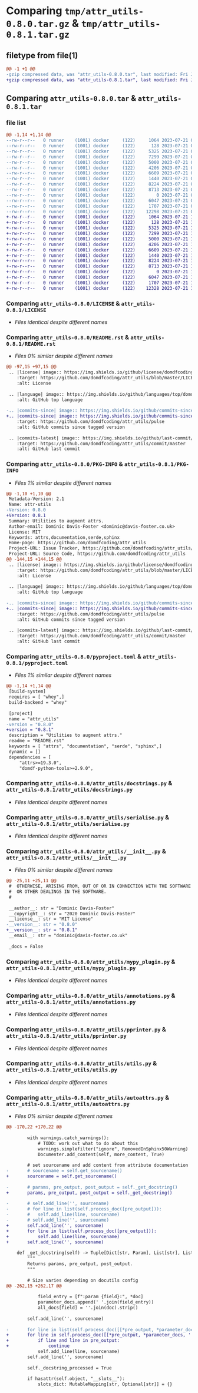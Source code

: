 # Comparing `tmp/attr_utils-0.8.0.tar.gz` & `tmp/attr_utils-0.8.1.tar.gz`

## filetype from file(1)

```diff
@@ -1 +1 @@
-gzip compressed data, was "attr_utils-0.8.0.tar", last modified: Fri Jul 21 08:56:11 2023, max compression
+gzip compressed data, was "attr_utils-0.8.1.tar", last modified: Fri Jul 21 12:59:20 2023, max compression
```

## Comparing `attr_utils-0.8.0.tar` & `attr_utils-0.8.1.tar`

### file list

```diff
@@ -1,14 +1,14 @@
--rw-r--r--   0 runner    (1001) docker     (122)     1064 2023-07-21 08:56:11.723672 attr_utils-0.8.0/LICENSE
--rw-r--r--   0 runner    (1001) docker     (122)      128 2023-07-21 08:56:11.731672 attr_utils-0.8.0/requirements.txt
--rw-r--r--   0 runner    (1001) docker     (122)     5325 2023-07-21 08:56:11.731672 attr_utils-0.8.0/README.rst
--rw-r--r--   0 runner    (1001) docker     (122)     7299 2023-07-21 08:56:11.735672 attr_utils-0.8.0/PKG-INFO
--rw-r--r--   0 runner    (1001) docker     (122)     5000 2023-07-21 08:56:11.731672 attr_utils-0.8.0/pyproject.toml
--rw-r--r--   0 runner    (1001) docker     (122)     4206 2023-07-21 08:55:30.167565 attr_utils-0.8.0/attr_utils/docstrings.py
--rw-r--r--   0 runner    (1001) docker     (122)     6609 2023-07-21 08:55:30.167565 attr_utils-0.8.0/attr_utils/serialise.py
--rw-r--r--   0 runner    (1001) docker     (122)     1440 2023-07-21 08:55:30.167565 attr_utils-0.8.0/attr_utils/__init__.py
--rw-r--r--   0 runner    (1001) docker     (122)     8224 2023-07-21 08:55:30.167565 attr_utils-0.8.0/attr_utils/mypy_plugin.py
--rw-r--r--   0 runner    (1001) docker     (122)     8713 2023-07-21 08:55:30.167565 attr_utils-0.8.0/attr_utils/annotations.py
--rw-r--r--   0 runner    (1001) docker     (122)        0 2023-07-21 08:55:30.167565 attr_utils-0.8.0/attr_utils/py.typed
--rw-r--r--   0 runner    (1001) docker     (122)     6047 2023-07-21 08:55:30.167565 attr_utils-0.8.0/attr_utils/pprinter.py
--rw-r--r--   0 runner    (1001) docker     (122)     1707 2023-07-21 08:55:30.167565 attr_utils-0.8.0/attr_utils/utils.py
--rw-r--r--   0 runner    (1001) docker     (122)    12298 2023-07-21 08:55:30.167565 attr_utils-0.8.0/attr_utils/autoattrs.py
+-rw-r--r--   0 runner    (1001) docker     (122)     1064 2023-07-21 12:59:20.013534 attr_utils-0.8.1/LICENSE
+-rw-r--r--   0 runner    (1001) docker     (122)      128 2023-07-21 12:59:20.021534 attr_utils-0.8.1/requirements.txt
+-rw-r--r--   0 runner    (1001) docker     (122)     5325 2023-07-21 12:59:20.021534 attr_utils-0.8.1/README.rst
+-rw-r--r--   0 runner    (1001) docker     (122)     7299 2023-07-21 12:59:20.025534 attr_utils-0.8.1/PKG-INFO
+-rw-r--r--   0 runner    (1001) docker     (122)     5000 2023-07-21 12:59:20.021534 attr_utils-0.8.1/pyproject.toml
+-rw-r--r--   0 runner    (1001) docker     (122)     4206 2023-07-21 12:58:43.940897 attr_utils-0.8.1/attr_utils/docstrings.py
+-rw-r--r--   0 runner    (1001) docker     (122)     6609 2023-07-21 12:58:43.940897 attr_utils-0.8.1/attr_utils/serialise.py
+-rw-r--r--   0 runner    (1001) docker     (122)     1440 2023-07-21 12:58:43.940897 attr_utils-0.8.1/attr_utils/__init__.py
+-rw-r--r--   0 runner    (1001) docker     (122)     8224 2023-07-21 12:58:43.940897 attr_utils-0.8.1/attr_utils/mypy_plugin.py
+-rw-r--r--   0 runner    (1001) docker     (122)     8713 2023-07-21 12:58:43.940897 attr_utils-0.8.1/attr_utils/annotations.py
+-rw-r--r--   0 runner    (1001) docker     (122)        0 2023-07-21 12:58:43.940897 attr_utils-0.8.1/attr_utils/py.typed
+-rw-r--r--   0 runner    (1001) docker     (122)     6047 2023-07-21 12:58:43.940897 attr_utils-0.8.1/attr_utils/pprinter.py
+-rw-r--r--   0 runner    (1001) docker     (122)     1707 2023-07-21 12:58:43.940897 attr_utils-0.8.1/attr_utils/utils.py
+-rw-r--r--   0 runner    (1001) docker     (122)    12328 2023-07-21 12:58:43.940897 attr_utils-0.8.1/attr_utils/autoattrs.py
```

### Comparing `attr_utils-0.8.0/LICENSE` & `attr_utils-0.8.1/LICENSE`

 * *Files identical despite different names*

### Comparing `attr_utils-0.8.0/README.rst` & `attr_utils-0.8.1/README.rst`

 * *Files 0% similar despite different names*

```diff
@@ -97,15 +97,15 @@
 .. |license| image:: https://img.shields.io/github/license/domdfcoding/attr_utils
 	:target: https://github.com/domdfcoding/attr_utils/blob/master/LICENSE
 	:alt: License
 
 .. |language| image:: https://img.shields.io/github/languages/top/domdfcoding/attr_utils
 	:alt: GitHub top language
 
-.. |commits-since| image:: https://img.shields.io/github/commits-since/domdfcoding/attr_utils/v0.8.0
+.. |commits-since| image:: https://img.shields.io/github/commits-since/domdfcoding/attr_utils/v0.8.1
 	:target: https://github.com/domdfcoding/attr_utils/pulse
 	:alt: GitHub commits since tagged version
 
 .. |commits-latest| image:: https://img.shields.io/github/last-commit/domdfcoding/attr_utils
 	:target: https://github.com/domdfcoding/attr_utils/commit/master
 	:alt: GitHub last commit
```

### Comparing `attr_utils-0.8.0/PKG-INFO` & `attr_utils-0.8.1/PKG-INFO`

 * *Files 1% similar despite different names*

```diff
@@ -1,10 +1,10 @@
 Metadata-Version: 2.1
 Name: attr-utils
-Version: 0.8.0
+Version: 0.8.1
 Summary: Utilities to augment attrs.
 Author-email: Dominic Davis-Foster <dominic@davis-foster.co.uk>
 License: MIT
 Keywords: attrs,documentation,serde,sphinx
 Home-page: https://github.com/domdfcoding/attr_utils
 Project-URL: Issue Tracker, https://github.com/domdfcoding/attr_utils/issues
 Project-URL: Source Code, https://github.com/domdfcoding/attr_utils
@@ -144,15 +144,15 @@
 .. |license| image:: https://img.shields.io/github/license/domdfcoding/attr_utils
 	:target: https://github.com/domdfcoding/attr_utils/blob/master/LICENSE
 	:alt: License
 
 .. |language| image:: https://img.shields.io/github/languages/top/domdfcoding/attr_utils
 	:alt: GitHub top language
 
-.. |commits-since| image:: https://img.shields.io/github/commits-since/domdfcoding/attr_utils/v0.8.0
+.. |commits-since| image:: https://img.shields.io/github/commits-since/domdfcoding/attr_utils/v0.8.1
 	:target: https://github.com/domdfcoding/attr_utils/pulse
 	:alt: GitHub commits since tagged version
 
 .. |commits-latest| image:: https://img.shields.io/github/last-commit/domdfcoding/attr_utils
 	:target: https://github.com/domdfcoding/attr_utils/commit/master
 	:alt: GitHub last commit
```

### Comparing `attr_utils-0.8.0/pyproject.toml` & `attr_utils-0.8.1/pyproject.toml`

 * *Files 1% similar despite different names*

```diff
@@ -1,14 +1,14 @@
 [build-system]
 requires = [ "whey",]
 build-backend = "whey"
 
 [project]
 name = "attr_utils"
-version = "0.8.0"
+version = "0.8.1"
 description = "Utilities to augment attrs."
 readme = "README.rst"
 keywords = [ "attrs", "documentation", "serde", "sphinx",]
 dynamic = []
 dependencies = [
     "attrs>=19.3.0",
     "domdf-python-tools>=2.9.0",
```

### Comparing `attr_utils-0.8.0/attr_utils/docstrings.py` & `attr_utils-0.8.1/attr_utils/docstrings.py`

 * *Files identical despite different names*

### Comparing `attr_utils-0.8.0/attr_utils/serialise.py` & `attr_utils-0.8.1/attr_utils/serialise.py`

 * *Files identical despite different names*

### Comparing `attr_utils-0.8.0/attr_utils/__init__.py` & `attr_utils-0.8.1/attr_utils/__init__.py`

 * *Files 0% similar despite different names*

```diff
@@ -25,11 +25,11 @@
 #  OTHERWISE, ARISING FROM, OUT OF OR IN CONNECTION WITH THE SOFTWARE OR THE USE
 #  OR OTHER DEALINGS IN THE SOFTWARE.
 #
 
 __author__: str = "Dominic Davis-Foster"
 __copyright__: str = "2020 Dominic Davis-Foster"
 __license__: str = "MIT License"
-__version__: str = "0.8.0"
+__version__: str = "0.8.1"
 __email__: str = "dominic@davis-foster.co.uk"
 
 _docs = False
```

### Comparing `attr_utils-0.8.0/attr_utils/mypy_plugin.py` & `attr_utils-0.8.1/attr_utils/mypy_plugin.py`

 * *Files identical despite different names*

### Comparing `attr_utils-0.8.0/attr_utils/annotations.py` & `attr_utils-0.8.1/attr_utils/annotations.py`

 * *Files identical despite different names*

### Comparing `attr_utils-0.8.0/attr_utils/pprinter.py` & `attr_utils-0.8.1/attr_utils/pprinter.py`

 * *Files identical despite different names*

### Comparing `attr_utils-0.8.0/attr_utils/utils.py` & `attr_utils-0.8.1/attr_utils/utils.py`

 * *Files identical despite different names*

### Comparing `attr_utils-0.8.0/attr_utils/autoattrs.py` & `attr_utils-0.8.1/attr_utils/autoattrs.py`

 * *Files 0% similar despite different names*

```diff
@@ -170,22 +170,22 @@
 
 		with warnings.catch_warnings():
 			# TODO: work out what to do about this
 			warnings.simplefilter("ignore", RemovedInSphinx50Warning)
 			Documenter.add_content(self, more_content, True)
 
 		# set sourcename and add content from attribute documentation
-		# sourcename = self.get_sourcename()
+		sourcename = self.get_sourcename()
 
-		# params, pre_output, post_output = self._get_docstring()
+		params, pre_output, post_output = self._get_docstring()
 
-		# self.add_line('', sourcename)
-		# for line in list(self.process_doc([pre_output])):
-		# 	self.add_line(line, sourcename)
-		# self.add_line('', sourcename)
+		self.add_line('', sourcename)
+		for line in list(self.process_doc([pre_output])):
+			self.add_line(line, sourcename)
+		self.add_line('', sourcename)
 
 	def _get_docstring(self) -> Tuple[Dict[str, Param], List[str], List[str]]:
 		"""
 		Returns params, pre_output, post_output.
 		"""
 
 		# Size varies depending on docutils config
@@ -262,15 +262,17 @@
 
 			field_entry = [f":param {field}:", *doc]
 			parameter_docs.append(' '.join(field_entry))
 			all_docs[field] = ''.join(doc).strip()
 
 		self.add_line('', sourcename)
 
-		for line in list(self.process_doc([[*pre_output, *parameter_docs, '', '', *post_output]])):
+		for line in self.process_doc([[*pre_output, *parameter_docs, '', '', *post_output]]):
+			if line and line in pre_output:
+				continue
 			self.add_line(line, sourcename)
 		self.add_line('', sourcename)
 
 		self._docstring_processed = True
 
 		if hasattr(self.object, "__slots__"):
 			slots_dict: MutableMapping[str, Optional[str]] = {}
```

